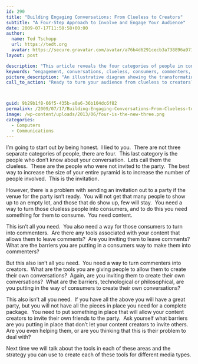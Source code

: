 ```yaml
---
id: 290
title: "Building Engaging Conversations: From Clueless to Creators"
subtitle: "A Four-Step Approach to Involve and Engage Your Audience"
date: 2009-07-17T11:50:58+00:00
author:
  name: Ted Tschopp
  url: https://tedt.org
  avatar: https://secure.gravatar.com/avatar/a76b4d6291cecb3a738896a971bfb903?s=512&d=mp&r=g
layout: post

description: "This article reveals the four categories of people in conversations and explores strategies to transform clueless individuals into engaged consumers, commenters, and creators. By breaking down barriers and using the right tools, readers are guided to build a dynamic environment where content is shared, commented on, and created, fostering a truly engaging community."
keywords: "engagement, conversations, clueless, consumers, commenters, creators, content, tools, barriers, community building, invitation, party analogy"
picture_description: "An illustrative diagram showing the transformation from 'Clueless' to 'Consumers', 'Commenters', and 'Creators'. This visual metaphor represents the journey of individuals through different engagement levels, emphasizing the importance of content, tools, and openness in the conversation process."
call_to_action: "Ready to turn your audience from clueless to creators? Share your thoughts or ask questions in the comments below. Let's build engaging conversations together!"



guid: 9b29b1f8-66f5-435b-a0a6-36b104dc6f82
permalink: /2009/07/17/Building-Engaging-Conversations-From-Clueless-to-Creators/
image: /wp-content/uploads/2013/06/four-is-the-new-three.png
categories:
  - Computers
  - Communications
---
```

I’m going to start out by being honest.  I lied to you.  There are not three separate categories of people, there are four.  This last category is the people who don’t know about your conversation.  Lets call them the clueless.  These are the people who were not invited to the party.  The best way to increase the size of your entire pyramid is to increase the number of people involved.  This is the invitation.

However, there is a problem with sending an invitation out to a party if the venue for the party isn’t ready.  You will not get that many people to show up to an empty lot, and those that do show up, few will stay.  You need a way to turn those clueless people into consumers, and to do this you need something for them to consume.  You need content.

This isn’t all you need.  You also need a way for those consumers to turn into commenters.  Are there any tools associated with your content that allows them to leave comments?  Are you inviting them to leave comments?  What are the barriers you are putting in a consumers way to make them into commenters?

But this also isn’t all you need.  You need a way to turn commenters into creators.  What are the tools you are giving people to allow them to create their own conversations?  Again, are you inviting them to create their own conversations?  What are the barriers, technological or philosophical, are you putting in the way of consumers to create their own conversations?

This also isn’t all you need.  If you have all the above you will have a great party, but you will not have all the pieces in place you need for a complete package.  You need to put something in place that will allow your content creators to invite their own friends to the party.  Ask yourself what barriers are you putting in place that don’t let your content creators to invite others.  Are you even helping them, or are you thinking that this is their problem to deal with?

Next time we will talk about the tools in each of these areas and the strategy you can use to create each of these tools for different media types.